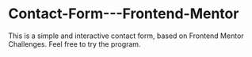 # Contact-Form---Frontend-Mentor
This is a simple and interactive contact form, based on Frontend Mentor Challenges. Feel free to try the program.
